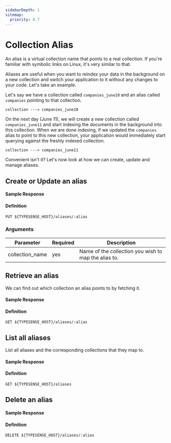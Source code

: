 ```yaml
---
sidebarDepth: 1
sitemap:
  priority: 0.7
---
```


# Collection Alias
An alias is a virtual collection name that points to a real collection. If you're familiar with symbolic links on Linux, it's very similar to that.

Aliases are useful when you want to reindex your data in the background on a new collection and switch your application to it without any changes to your code. Let's take an example.

Let's say we have a collection called `companies_june10` and an alias called `companies` pointing to that collection.

`collection ---> companies_june10`

On the next day (June 11), we will create a new collection called `companies_june11` and start indexing the documents in the background into this collection. When we are done indexing, if we updated the `companies` alias to point to this new collection, your application would immediately start querying against the freshly indexed collection.

`collection ---> companies_june11`

Convenient isn't it? Let's now look at how we can create, update and manage aliases.

## Create or Update an alias

<Tabs :tabs="['JavaScript','PHP','Python','Ruby','Dart','Shell']">
  <template v-slot:JavaScript>

```js
aliased_collection = {
  'collection_name': 'companies_june11'
}

// Creates/updates an alias called `companies` to the `companies_june11` collection
client.aliases().upsert('companies', aliased_collection)
```

  </template>

  <template v-slot:PHP>

```php
$aliasedCollection = [
  'collection_name' => 'companies_june11'
]

# Creates/updates an alias called `companies` to the `companies_june11` collection
$client->aliases->upsert('companies', $aliasedCollection)
```

  </template>
  <template v-slot:Python>

```py
aliased_collection = {
  'collection_name': 'companies_june11'
}

# Creates/updates an alias called `companies` to the `companies_june11` collection
client.aliases.upsert('companies', aliased_collection)
```

  </template>
  <template v-slot:Ruby>

```rb
aliased_collection = {
  'collection_name' => 'companies_june11'
}

# Creates/updates an alias called `companies` to the `companies_june11` collection
client.aliases.upsert('companies', aliased_collection)
```

  </template>
  <template v-slot:Dart>

```dart
final aliasedCollection = {
  'collection_name': 'companies_june11'
};

// Creates/updates an alias called `companies` to the `companies_june11` collection
await client.aliases.upsert('companies', aliased_collection);
```

  </template>
  <template v-slot:Shell>

```bash
curl "http://localhost:8108/aliases/companies" -X PUT \
    -H "Content-Type: application/json" \
    -H "X-TYPESENSE-API-KEY: ${TYPESENSE_API_KEY}" -d '{
        "collection_name": "companies_june11"
    }'
```

  </template>
</Tabs>

#### Sample Response

<Tabs :tabs="['JSON']">
  <template v-slot:JSON>

```json
{
  "name": "companies",
  "collection_name": "companies_june11",
}
```

  </template>
</Tabs>

#### Definition
`PUT ${TYPESENSE_HOST}/aliases/:alias`

### Arguments
| Parameter      | Required    |Description                                            |
| -------------- | ----------- |-------------------------------------------------------| 
|collection_name	|yes	|Name of the collection you wish to map the alias to.|

## Retrieve an alias
We can find out which collection an alias points to by fetching it.

<Tabs :tabs="['JavaScript','PHP','Python','Ruby','Dart','Shell']">
  <template v-slot:JavaScript>

```js
client.aliases('companies').retrieve()
```

  </template>

  <template v-slot:PHP>

```php
$client->aliases['companies']->retrieve()
```

  </template>
  <template v-slot:Python>

```py
client.aliases['companies'].retrieve()
```

  </template>
  <template v-slot:Ruby>

```rb
client.aliases['companies'].retrieve
```

  </template>
  <template v-slot:Dart>

```dart
await client.alias('companies').retrieve();
```

  </template>
  <template v-slot:Shell>

```bash
curl -H "X-TYPESENSE-API-KEY: ${TYPESENSE_API_KEY}" \
    "http://localhost:8108/aliases/companies"

```

  </template>
</Tabs>

#### Sample Response

<Tabs :tabs="['JSON']">
  <template v-slot:JSON>

```json
{
  "name": "companies",
  "collection_name": "companies_june11",
}
```

  </template>
</Tabs>

#### Definition
`GET ${TYPESENSE_HOST}/aliases/:alias`

## List all aliases
List all aliases and the corresponding collections that they map to.

<Tabs :tabs="['JavaScript','PHP','Python','Ruby','Dart','Shell']">
  <template v-slot:JavaScript>

```js
client.aliases().retrieve()
```

  </template>

  <template v-slot:PHP>

```php
$client->aliases->retrieve()
```

  </template>
  <template v-slot:Python>

```py
client.aliases.retrieve()
```

  </template>
  <template v-slot:Ruby>

```rb
client.aliases.retrieve
```

  </template>
  <template v-slot:Dart>

```dart
await client.aliases.retrieve();
```

  </template>
  <template v-slot:Shell>

```bash
curl -H "X-TYPESENSE-API-KEY: ${TYPESENSE_API_KEY}" \
     "http://localhost:8108/aliases"
```

  </template>
</Tabs>

#### Sample Response

<Tabs :tabs="['JSON']">
  <template v-slot:JSON>

```json
{
  "aliases": [
    {
      "name": "companies",
      "collection_name": "companies_june11"
    },
    {
      "name": "employees",
      "collection_name": "employees_june11"
    }
  ]
}
```

  </template>
</Tabs>

#### Definition
`GET ${TYPESENSE_HOST}/aliases`

## Delete an alias

<Tabs :tabs="['JavaScript','PHP','Python','Ruby','Dart','Shell']">
  <template v-slot:JavaScript>

```js
client.aliases('companies').delete()
```

  </template>

  <template v-slot:PHP>

```php
$client->aliases['companies']->delete()
```

  </template>
  <template v-slot:Python>

```py
client.aliases['companies'].delete()
```

  </template>
  <template v-slot:Ruby>

```rb
client.aliases['companies'].delete
```

  </template>
  <template v-slot:Dart>

```dart
await client.alias('companies').delete();
```

  </template>
  <template v-slot:Shell>

```bash
curl "http://localhost:8108/aliases/companies" -X DELETE
    -H "X-TYPESENSE-API-KEY: ${TYPESENSE_API_KEY}"
```

  </template>
</Tabs>

#### Sample Response

<Tabs :tabs="['JSON']">
  <template v-slot:JSON>

```json
{
  "name": "companies",
  "collection_name": "companies_june11"
}
```

  </template>
</Tabs>

#### Definition
`DELETE ${TYPESENSE_HOST}/aliases/:alias`

